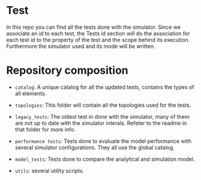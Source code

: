 # Test
In this repo you can find all the tests done with the simulator. Since we associate an id to each test, the Tests id section will do the association for each test id to the property of the test and the scope behind its execution. Furthermore the simulator used and its mode will be written.

# Repository composition

- `catalog`: A unique catalog for all the updated tests, contains the types of all elements.

- `topologies`: This folder will contain all the topologies used for the tests.

- `legacy_tests`: The oldest test in done with the simulator, many of them are not up to date with the simulator interals. Refeter to the readme in that folder for more info.

- `performance tests`: Tests done to evaluate the model performance with several simulator configurations. They all use the global catalog.

- `model_tests`: Tests done to compare the analytical and simulation model.

- `utils`: several utility scripts.